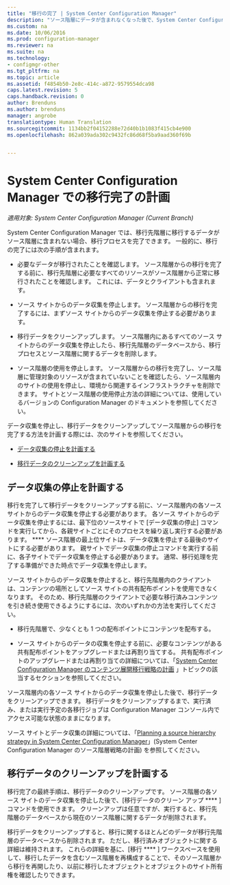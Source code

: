 ```yaml
---
title: "移行の完了 | System Center Configuration Manager"
description: "ソース階層にデータが含まれなくなった後で、System Center Configuration Manager の移行先階層への移行を完了する方法について説明します。"
ms.custom: na
ms.date: 10/06/2016
ms.prod: configuration-manager
ms.reviewer: na
ms.suite: na
ms.technology:
- configmgr-other
ms.tgt_pltfrm: na
ms.topic: article
ms.assetid: f4854b50-2e8c-414c-a872-9579554dca98
caps.latest.revision: 5
caps.handback.revision: 0
author: Brenduns
ms.author: brenduns
manager: angrobe
translationtype: Human Translation
ms.sourcegitcommit: 1134bb2f04152288e72d40b1b1083f415cb4e900
ms.openlocfilehash: 862a039ada302c9432fc86d68f5ba9aad360f69b


---
```

# <a name="planning-to-complete-migration-in-system-center-configuration-manager"></a>System Center Configuration Manager での移行完了の計画

*適用対象: System Center Configuration Manager (Current Branch)*

System Center Configuration Manager では、移行先階層に移行するデータがソース階層に含まれない場合、移行プロセスを完了できます。 一般的に、移行の完了には次の手順が含まれます。  

-   必要なデータが移行されたことを確認します。 ソース階層からの移行を完了する前に、移行先階層に必要なすべてのリソースがソース階層から正常に移行されたことを確認します。 これには、データとクライアントも含まれます。  

-   ソース サイトからのデータ収集を停止します。 ソース階層からの移行を完了するには、まずソース サイトからのデータ収集を停止する必要があります。  

-   移行データをクリーンアップします。 ソース階層内にあるすべてのソース サイトからのデータ収集を停止したら、移行先階層のデータベースから、移行プロセスとソース階層に関するデータを削除します。  

-   ソース階層の使用を停止します。 ソース階層からの移行を完了し、ソース階層に管理対象のリソースが含まれていないことを確認したら、ソース階層内のサイトの使用を停止し、環境から関連するインフラストラクチャを削除できます。 サイトとソース階層の使用停止方法の詳細については、使用しているバージョンの Configuration Manager のドキュメントを参照してください。  

データ収集を停止し、移行データをクリーンアップしてソース階層からの移行を完了する方法を計画する際には、次のサイトを参照してください。  

-   [データ収集の停止を計画する](#Plan_to_Stop_Data_Gath)  

-   [移行データのクリーンアップを計画する](#Plan_to_clean_up)  

##  <a name="a-nameplantostopdatagatha-plan-to-stop-gathering-data"></a><a name="Plan_to_Stop_Data_Gath"></a> データ収集の停止を計画する  
 移行を完了して移行データをクリーンアップする前に、ソース階層内の各ソース サイトからのデータ収集を停止する必要があります。 各ソース サイトからのデータ収集を停止するには、最下位のソースサイトで [データ収集の停止] コマンドを実行してから、各親サイトごとにそのプロセスを繰り返し実行する必要があります。 **** ソース階層の最上位サイトは、データ収集を停止する最後のサイトにする必要があります。 親サイトでデータ収集の停止コマンドを実行する前に、各子サイトでデータ収集を停止する必要があります。 通常、移行処理を完了する準備ができた時点でデータ収集を停止します。  

 ソース サイトからのデータ収集を停止すると、移行先階層内のクライアントは、コンテンツの場所としてソース サイトの共有配布ポイントを使用できなくなります。 そのため、移行先階層のクライアントで必要な移行済みコンテンツを引き続き使用できるようにするには、次のいずれかの方法を実行してください。  

-   移行先階層で、少なくとも 1 つの配布ポイントにコンテンツを配布する。  

-   ソース サイトからのデータの収集を停止する前に、必要なコンテンツがある共有配布ポイントをアップグレードまたは再割り当てする。 共有配布ポイントのアップグレードまたは再割り当ての詳細については、「[System Center Configuration Manager のコンテンツ展開移行戦略の計画](../../core/migration/planning-a-content-deployment-migration-strategy.md) 」トピックの該当するセクションを参照してください。  

ソース階層内の各ソース サイトからのデータ収集を停止した後で、移行データをクリーンアップできます。 移行データをクリーンアップするまで、実行済み、または実行予定の各移行ジョブは Configuration Manager コンソール内でアクセス可能な状態のままになります。  

ソース サイトとデータ収集の詳細については、「[Planning a source hierarchy strategy in System Center Configuration Manager](../../core/migration/planning-a-source-hierarchy-strategy.md)」(System Center Configuration Manager のソース階層戦略の計画) を参照してください。  

##  <a name="a-nameplantocleanupa-plan-to-clean-up-migration-data"></a><a name="Plan_to_clean_up"></a> 移行データのクリーンアップを計画する  
 移行完了の最終手順は、移行データのクリーンアップです。 ソース階層の各ソース サイトのデータ収集を停止した後で、[移行データのクリーン アップ **** ] コマンドを使用できます。 クリーンアップは任意ですが、実行すると、移行先階層のデータベースから現在のソース階層に関するデータが削除されます。  

 移行データをクリーンアップすると、移行に関するほとんどのデータが移行先階層のデータベースから削除されます。 ただし、移行済みオブジェクトに関する詳細は維持されます。 これらの詳細を基に、[移行 **** ] ワークスペースを使用して、移行したデータを含むソース階層を再構成することで、そのソース階層から移行を再開したり、以前に移行したオブジェクトとオブジェクトのサイト所有権を確認したりできます。  



<!--HONumber=Nov16_HO1-->


